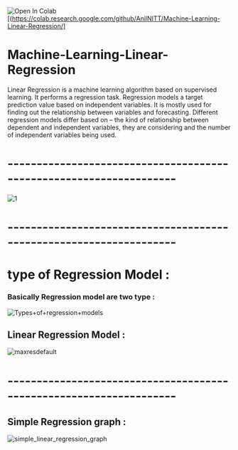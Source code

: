 ![Open In Colab](https://colab.research.google.com/assets/colab-badge.svg)[(https://colab.research.google.com/github/AnilNITT/Machine-Learning-Linear-Regression/]


# Machine-Learning-Linear-Regression
Linear Regression is a machine learning algorithm based on supervised learning. It performs a regression task. Regression models a target prediction value based on independent variables. It is mostly used for finding out the relationship between variables and forecasting. Different regression models differ based on – the kind of relationship between dependent and independent variables, they are considering and the number of independent variables being used.
# -------------------------------------------------------------------
![1](https://user-images.githubusercontent.com/42931974/70734648-a5799380-1d32-11ea-86f1-f0e901aee98d.png)
# -------------------------------------------------------------------

# type of Regression Model :
### Basically Regression model are two type :
![Types+of+regression+models](https://user-images.githubusercontent.com/42931974/70735377-271df100-1d34-11ea-882f-7a95ad578f2e.jpg)

## Linear Regression Model :
![maxresdefault](https://user-images.githubusercontent.com/42931974/70735615-9693e080-1d34-11ea-8247-e15ca41c7336.jpg)

# -------------------------------------------------------------------
## Simple Regression graph :
![simple_linear_regression_graph](https://user-images.githubusercontent.com/42931974/70735486-5e8c9d80-1d34-11ea-9465-0d53b0533853.png)

